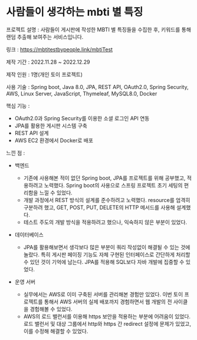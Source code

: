 # 사람들이 생각하는 mbti 별 특징

프로젝트 설명 : 사람들이 게시판에 작성한 MBTI 별 특징들을 수집한 후, 키워드를 통해 랜덤 추출해 보여주는 서비스입니다.

링크 : https://mbtitestbypeople.link/mbtiTest

제작 기간 : 2022.11.28 ~ 2022.12.29

제작 인원 : 1명(개인 토이 프로젝트)

사용 기술 : Spring boot, Java 8.0, JPA, REST API, OAuth2.0, Spring Security, AWS, Linux Server, JavaScript, Thymeleaf, MySQL8.0, Docker

핵심 기능 : 
+ OAuth2.0과 Spring Security를 이용한 소셜 로그인 API 연동 
+ JPA를 활용한 게시판 시스템 구축 
+ REST API 설계 
+ AWS EC2 환경에서 Docker로 배포

느낀 점 : 
+ 백엔드
  + 기존에 사용해본 적이 없던 Spring boot, JPA를 프로젝트를 위해 공부했고, 적용하려고 노력했다. Spring boot의 사용으로 스프링 프로젝트 초기 세팅의 편리함을 느낄 수 있었다.
  + 개발 과정에서 REST 방식의 설계를 준수하려고 노력했다. resource를 엄격히 구분하려 했고, GET, POST, PUT, DELETE의 HTTP 메서드를 사용해 설계했다.
  + 테스트 주도의 개발 방식을 적용하려고 했으나, 익숙하지 않은 부분이 있었다.

+ 데이터베이스
  + JPA를 활용해보면서 생각보다 많은 부분이 쿼리 작성없이 해결될 수 있는 것에 놀랐다. 특히 게시판 페이징 기능도 자체 구현된 인터페이스로 간단하게 처리할 수 있던 것이 기억에 남는다. JPA를 적용해 SQL보다 자바 개발에 집중할 수 있었다.

+ 운영 서버
  + 실무에서는 AWS로 이미 구축된 서버를 관리해본 경험만 있었다. 이번 토이 프로젝트를 통해서 AWS 서버의 실제 배포까지 경험하면서 웹 개발의 전 사이클을 경험해볼 수 있었다. 
  + AWS의 로드 밸런서를 이용해 https 보안을 적용하는 부분에 어려움이 있었다. 로드 밸런서 및 대상 그룹에서 http와 https 간 redirect 설정에 문제가 있었고, 이를 수정해 해결할 수 있었다.


